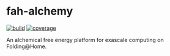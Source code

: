 # fah-alchemy

[![build](https://github.com/openforcefield/fah-alchemy/actions/workflows/ci-integration.yml/badge.svg)](https://github.com/openforcefield/fah-alchemy/actions/workflows/ci-integration.yml)
[![coverage](https://codecov.io/gh/openforcefield/fah-alchemy/branch/main/graph/badge.svg)](https://codecov.io/gh/openforcefield/fah-alchemy)

An alchemical free energy platform for exascale computing on Folding@Home.

